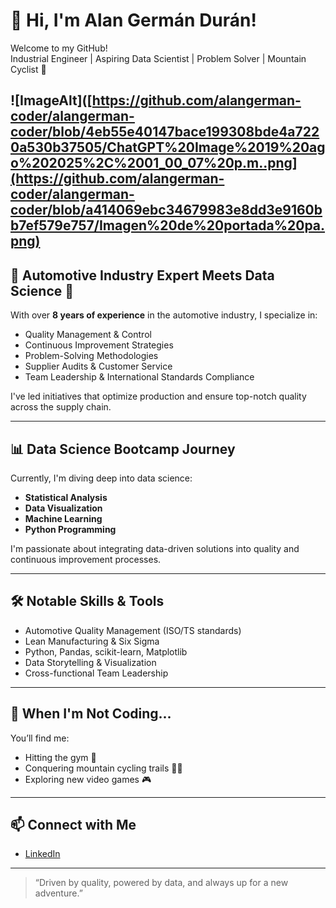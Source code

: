 # 👋 Hi, I'm Alan Germán Durán!

Welcome to my GitHub!  
Industrial Engineer | Aspiring Data Scientist | Problem Solver | Mountain Cyclist 🚴

![ImageAlt]([https://github.com/alangerman-coder/alangerman-coder/blob/4eb55e40147bace199308bde4a7220a530b37505/ChatGPT%20Image%2019%20ago%202025%2C%2001_00_07%20p.m..png](https://github.com/alangerman-coder/alangerman-coder/blob/a414069ebc34679983e8dd3e9160bb7ef579e757/Imagen%20de%20portada%20pa.png)
---

## 🚗 Automotive Industry Expert Meets Data Science 🚀

With over **8 years of experience** in the automotive industry, I specialize in:
- Quality Management & Control
- Continuous Improvement Strategies
- Problem-Solving Methodologies
- Supplier Audits & Customer Service
- Team Leadership & International Standards Compliance

I've led initiatives that optimize production and ensure top-notch quality across the supply chain.

---

## 📊 Data Science Bootcamp Journey

Currently, I'm diving deep into data science:
- **Statistical Analysis**
- **Data Visualization**
- **Machine Learning**
- **Python Programming**

I'm passionate about integrating data-driven solutions into quality and continuous improvement processes.

---

## 🛠️ Notable Skills & Tools

- Automotive Quality Management (ISO/TS standards)
- Lean Manufacturing & Six Sigma
- Python, Pandas, scikit-learn, Matplotlib
- Data Storytelling & Visualization
- Cross-functional Team Leadership

---

## 🌄 When I'm Not Coding...

You’ll find me:
- Hitting the gym 💪
- Conquering mountain cycling trails 🚵‍♂️
- Exploring new video games 🎮

---

## 📫 Connect with Me

- [LinkedIn](https://www.linkedin.com/in/alan-german-durán-17997458)

---

> “Driven by quality, powered by data, and always up for a new adventure.”

